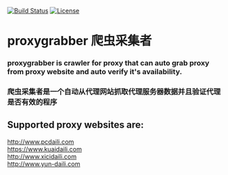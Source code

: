 [![Build Status](https://travis-ci.org/JimYJ/proxygrabber.svg?branch=master)](https://travis-ci.org/JimYJ/proxygrabber)
[![License](http://img.shields.io/badge/license-mit-blue.svg?style=flat-square)](https://raw.githubusercontent.com/ugorji/go/master/LICENSE)

# proxygrabber 爬虫采集者
### proxygrabber is crawler for proxy that can auto grab proxy from proxy website and auto verify it's availability.
### 爬虫采集者是一个自动从代理网站抓取代理服务器数据并且验证代理是否有效的程序

## Supported proxy websites are:<br>
http://www.pcdaili.com<br>
https://www.kuaidaili.com<br>
http://www.xicidaili.com<br>
http://www.yun-daili.com<br>